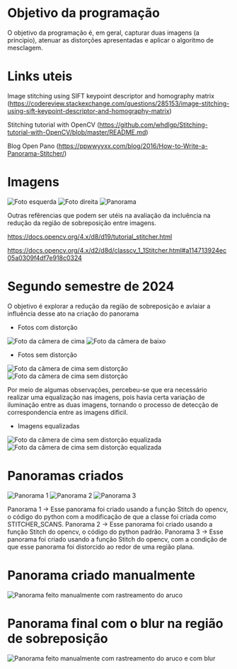 # Objetivo da programação
O objetivo da programação é, em geral, capturar duas imagens  (a principio), atenuar as distorções apresentadas e aplicar o algoritmo de mesclagem.

# Links uteis
Image stitching using SIFT keypoint descriptor and homography matrix (https://codereview.stackexchange.com/questions/285153/image-stitching-using-sift-keypoint-descriptor-and-homography-matrix)

Stitching tutorial with OpenCV (https://github.com/whdlgp/Stitching-tutorial-with-OpenCV/blob/master/README.md)

Blog Open Pano (https://ppwwyyxx.com/blog/2016/How-to-Write-a-Panorama-Stitcher/)

# Imagens
<img src="https://github.com/Gabri-el-Batata/StitchingImage/blob/main/esquerdaCorrigida.jpeg" alt="Foto esquerda">
<img src="https://github.com/Gabri-el-Batata/StitchingImage/blob/main/direitaCorrigida.jpeg" alt="Foto direita">
<img src="https://github.com/Gabri-el-Batata/StitchingImage/blob/main/result.jpg" alt="Panorama">


Outras refêrencias que podem ser utéis na avaliação da incluência na redução da região de sobreposição entre imagens.

https://docs.opencv.org/4.x/d8/d19/tutorial_stitcher.html

https://docs.opencv.org/4.x/d2/d8d/classcv_1_1Stitcher.html#a114713924ec05a0309f4df7e918c0324

# Segundo semestre de 2024

O objetivo é explorar a redução da região de sobreposição e avlaiar a influência desse ato na criação do panorama

- Fotos com distorção
<img src="https://github.com/Gabri-el-Batata/StitchingImage/blob/batata_dev/img0_Camera1.png" alt = "Foto da câmera de cima">
<img src="https://github.com/Gabri-el-Batata/StitchingImage/blob/batata_dev/img0_Camera2.png" alt = "Foto da câmera de baixo">

- Fotos sem distorção
<img src="https://github.com/Gabri-el-Batata/StitchingImage/blob/batata_dev/caliResult_Camera1.png" alt = "Foto da câmera de cima sem distorção">
<img src="https://github.com/Gabri-el-Batata/StitchingImage/blob/batata_dev/caliResult_Camera2.png" alt = "Foto da câmera de cima sem distorção">

Por meio de algumas observações, percebeu-se que era necessário realizar uma equalização nas imagens, pois havia certa variação de iluminação entre as duas imagens, tornando o processo de detecção de correspondencia entre as imagens dificil.

- Imagens equalizadas
<img src="https://github.com/Gabri-el-Batata/StitchingImage/blob/batata_dev/equalized_caliResult_Camera1.png" alt = "Foto da câmera de cima sem distorção equalizada">
<img src="https://github.com/Gabri-el-Batata/StitchingImage/blob/batata_dev/equalized_caliResult_Camera2.png" alt = "Foto da câmera de cima sem distorção equalizada">

# Panoramas criados
<img src="https://github.com/Gabri-el-Batata/StitchingImage/blob/batata_dev/panoramas/imagem_mesclada.png" alt = "Panorama 1">
<img src="https://github.com/Gabri-el-Batata/StitchingImage/blob/batata_dev/panoramas/result.png" alt = "Panorama 2">
<img src="https://github.com/Gabri-el-Batata/StitchingImage/blob/batata_dev/panoramas/result_plano.png" alt = "Panorama 3">

Panorama 1 -> Esse panorama foi criado usando a função Stitch do opencv, o código do python com a modificação de que a classe foi criada como STITCHER_SCANS.
Panorama 2 -> Esse panorama foi criado usando a função Stitch do opencv, o código do python padrão.
Panorama 3 -> Esse panorama foi criado usando a função Stitch do opencv, com a condição de que esse panorama foi distorcido ao redor de uma região plana.

# Panorama criado manualmente
<img src="https://github.com/Gabri-el-Batata/StitchingImage/blob/batata_dev/panoramas/panorama_aruco.png" alt = "Panorama feito manualmente com rastreamento do aruco">

# Panorama final com o blur na região de sobreposição
<img src="https://github.com/Gabri-el-Batata/StitchingImage/blob/batata_dev/panorama_aruco_blur.png" alt = "Panorama feito manualmente com rastreamento do aruco e com blur">




